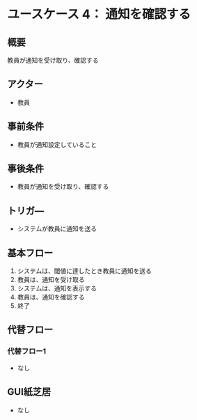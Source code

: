 # ユースケース 4： 通知を確認する

## 概要
教員が通知を受け取り、確認する

## アクター
- 教員

## 事前条件
- 教員が通知設定していること

## 事後条件
- 教員が通知を受け取り、確認する

## トリガ―
- システムが教員に通知を送る

## 基本フロー
1. システムは、閾値に達したとき教員に通知を送る
2. 教員は、通知を受け取る
3. システムは、通知を表示する
4. 教員は、通知を確認する
5. 終了

## 代替フロー
### 代替フロー1
- なし

## GUI紙芝居
- なし